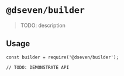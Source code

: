 # `@dseven/builder`

> TODO: description

## Usage

```
const builder = require('@dseven/builder');

// TODO: DEMONSTRATE API
```
